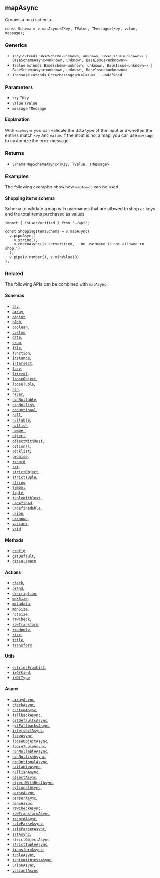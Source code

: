 mapAsync
--------

Creates a map schema.

    const Schema = v.mapAsync<TKey, TValue, TMessage>(key, value, message);
    

### Generics

*   `TKey` `extends BaseSchema<unknown, unknown, BaseIssue<unknown>> | BaseSchemaAsync<unknown, unknown, BaseIssue<unknown>>`
*   `TValue` `extends BaseSchema<unknown, unknown, BaseIssue<unknown>> | BaseSchemaAsync<unknown, unknown, BaseIssue<unknown>>`
*   `TMessage` `extends ErrorMessage<MapIssue> | undefined`

### Parameters

*   `key` `TKey`
*   `value` `TValue`
*   `message` `TMessage`

#### Explanation

With `mapAsync` you can validate the data type of the input and whether the entries match `key` and `value`. If the input is not a map, you can use `message` to customize the error message.

### Returns

*   `Schema` `MapSchemaAsync<TKey, TValue, TMessage>`

### Examples

The following examples show how `mapAsync` can be used.

#### Shopping items schema

Schema to validate a map with usernames that are allowed to shop as keys and the total items purchased as values.

    import { isUserVerified } from '~/api';
    
    const ShoppingItemsSchema = v.mapAsync(
      v.pipeAsync(
        v.string(),
        v.checkAsync(isUserVerified, 'The username is not allowed to shop.')
      ),
      v.pipe(v.number(), v.minValue(0))
    );
    

### Related

The following APIs can be combined with `mapAsync`.

#### Schemas

*   [`any`](any.md),
*   [`array`](array.md),
*   [`bigint`](bigint.md),
*   [`blob`](blob.md),
*   [`boolean`](boolean.md),
*   [`custom`](custom.md),
*   [`date`](date.md),
*   [`enum`](enum.md),
*   [`file`](file.md),
*   [`function`](function.md),
*   [`instance`](instance.md),
*   [`intersect`](intersect.md),
*   [`lazy`](lazy.md),
*   [`literal`](literal.md),
*   [`looseObject`](looseObject.md),
*   [`looseTuple`](looseTuple.md),
*   [`nan`](nan.md),
*   [`never`](never.md),
*   [`nonNullable`](nonNullable.md),
*   [`nonNullish`](nonNullish.md),
*   [`nonOptional`](nonOptional.md),
*   [`null`](null.md),
*   [`nullable`](nullable.md),
*   [`nullish`](nullish.md),
*   [`number`](number.md),
*   [`object`](object.md),
*   [`objectWithRest`](objectWithRest.md),
*   [`optional`](optional.md),
*   [`picklist`](picklist.md),
*   [`promise`](promise.md),
*   [`record`](record.md),
*   [`set`](set.md),
*   [`strictObject`](strictObject.md),
*   [`strictTuple`](strictTuple.md),
*   [`string`](string.md),
*   [`symbol`](symbol.md),
*   [`tuple`](tuple.md),
*   [`tupleWithRest`](tupleWithRest.md),
*   [`undefined`](undefined.md),
*   [`undefinedable`](undefinedable.md),
*   [`union`](union.md),
*   [`unknown`](unknown.md),
*   [`variant`](variant.md),
*   [`void`](void.md)

#### Methods

*   [`config`](config.md),
*   [`getDefault`](getDefault.md),
*   [`getFallback`](getFallback.md)

#### Actions

*   [`check`](check.md),
*   [`brand`](brand.md),
*   [`description`](description.md),
*   [`maxSize`](maxSize.md),
*   [`metadata`](metadata.md),
*   [`minSize`](minSize.md),
*   [`notSize`](notSize.md),
*   [`rawCheck`](rawCheck.md),
*   [`rawTransform`](rawTransform.md),
*   [`readonly`](readonly.md),
*   [`size`](size.md),
*   [`title`](title.md),
*   [`transform`](transform.md)

#### Utils

*   [`entriesFromList`](entriesFromList.md),
*   [`isOfKind`](isOfKind.md),
*   [`isOfType`](isOfType.md)

#### Async

*   [`arrayAsync`](arrayAsync.md),
*   [`checkAsync`](checkAsync.md),
*   [`customAsync`](customAsync.md),
*   [`fallbackAsync`](fallbackAsync.md),
*   [`getDefaultsAsync`](getDefaultsAsync.md),
*   [`getFallbacksAsync`](getFallbacksAsync.md),
*   [`intersectAsync`](intersectAsync.md),
*   [`lazyAsync`](lazyAsync.md),
*   [`looseObjectAsync`](looseObjectAsync.md),
*   [`looseTupleAsync`](looseTupleAsync.md),
*   [`nonNullableAsync`](nonNullableAsync.md),
*   [`nonNullishAsync`](nonNullishAsync.md),
*   [`nonOptionalAsync`](nonOptionalAsync.md),
*   [`nullableAsync`](nullableAsync.md),
*   [`nullishAsync`](nullishAsync.md),
*   [`objectAsync`](objectAsync.md),
*   [`objectWithRestAsync`](objectWithRestAsync.md),
*   [`optionalAsync`](optionalAsync.md),
*   [`parseAsync`](parseAsync.md),
*   [`parserAsync`](parserAsync.md),
*   [`pipeAsync`](pipeAsync.md),
*   [`rawCheckAsync`](rawCheckAsync.md),
*   [`rawTransformAsync`](rawTransformAsync.md),
*   [`recordAsync`](recordAsync.md),
*   [`safeParseAsync`](safeParseAsync.md),
*   [`safeParserAsync`](safeParserAsync.md),
*   [`setAsync`](setAsync.md),
*   [`strictObjectAsync`](strictObjectAsync.md),
*   [`strictTupleAsync`](strictTupleAsync.md),
*   [`transformAsync`](transformAsync.md),
*   [`tupleAsync`](tupleAsync.md),
*   [`tupleWithRestAsync`](tupleWithRestAsync.md),
*   [`unionAsync`](unionAsync.md),
*   [`variantAsync`](variantAsync.md)